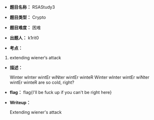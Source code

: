 * **题目名称：** RSAStudy3

* **题目类型：** Crypto

* **题目难度：** 困难

* **出题人：** k1rit0

* **考点：**  

1.  extending wiener‘s attack


* **描述：**  

  Winter wInter wintEr wiNter wintEr winteR Winter wInter wintEr wiNter wintEr winteR are so cold, right?

* **flag：** flag{I'll be fuck up if you can't be right here}

* **Writeup：** 

  Extending wiener's attack

